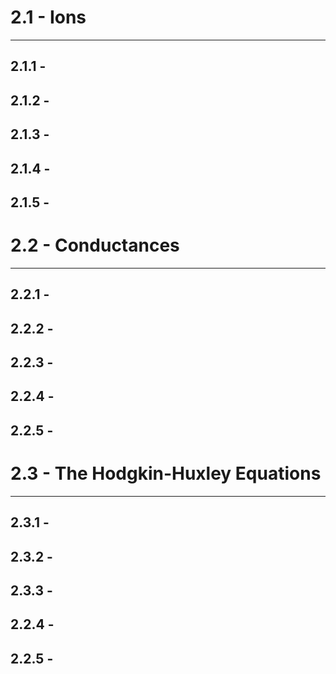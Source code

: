 # 2.1 - Ions

---

## 2.1.1 - 
## 2.1.2 - 
## 2.1.3 - 
## 2.1.4 - 
## 2.1.5 - 

# 2.2 - Conductances

---

## 2.2.1 - 
## 2.2.2 - 
## 2.2.3 - 
## 2.2.4 - 
## 2.2.5 - 


# 2.3 - The Hodgkin-Huxley Equations

---

## 2.3.1 - 
## 2.3.2 - 
## 2.3.3 - 
## 2.2.4 - 
## 2.2.5 - 


